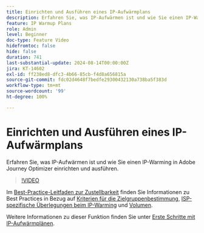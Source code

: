 ```yaml
---
title: Einrichten und Ausführen eines IP-Aufwärmplans
description: Erfahren Sie, was IP-Aufwärmen ist und wie Sie einen IP-Warming in Adobe Journey Optimizer einrichten und ausführen.
feature: IP Warmup Plans
role: Admin
level: Beginner
doc-type: Feature Video
hidefromtoc: false
hide: false
duration: 741
last-substantial-update: 2024-08-14T00:00:00Z
jira: KT-14602
exl-id: ff238ed8-dfc3-4b66-85cb-f4d8a656815a
source-git-commit: fdc02d4648f7bedfe29300432130a738ba5f383d
workflow-type: tm+mt
source-wordcount: '99'
ht-degree: 100%

---
```


# Einrichten und Ausführen eines IP-Aufwärmplans

Erfahren Sie, was IP-Aufwärmen ist und wie Sie einen IP-Warming in Adobe Journey Optimizer einrichten und ausführen.

>[!VIDEO](https://video.tv.adobe.com/v/3432637/?learn=on)

Im [Best-Practice-Leitfaden zur Zustellbarkeit](https://experienceleague.adobe.com/de/docs/deliverability-learn/deliverability-best-practice-guide/introduction) finden Sie Informationen zu Best Practices in Bezug auf [Kriterien für die Zielgruppenbestimmung](https://experienceleague.adobe.com/de/docs/deliverability-learn/deliverability-best-practice-guide/transition-process/targeting-criteria), [ISP-spezifische Überlegungen beim IP-Warming](https://experienceleague.adobe.com/de/docs/deliverability-learn/deliverability-best-practice-guide/transition-process/isp-specific-considerations-during-ip-warming) und [Volumen](https://experienceleague.adobe.com/de/docs/deliverability-learn/deliverability-best-practice-guide/transition-process/volume).

Weitere Informationen zu dieser Funktion finden Sie unter [Erste Schritte mit IP-Aufwärmplänen](https://experienceleague.adobe.com/de/docs/journey-optimizer/using/configuration/implement-ip-warmup-plan/ip-warmup-gs).
